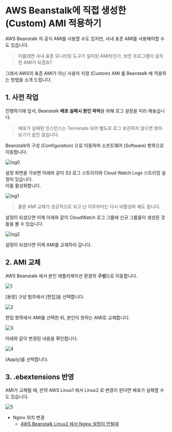 # AWS Beanstalk에 직접 생성한 (Custom) AMI 적용하기

AWS Beanstalk 의 공식 AMI를 사용할 수도 있지만, 사내 표준 AMI를 사용해야할 수도 있습니다.

> 이를테면 사내 표준 모니터링 도구가 설치된 AMI라던가, 보안 프로그램이 설치된 AMI가 되겠죠?

그래서 AWS의 표준 AMI가 아닌 사용자 지정 (Custom) AMI 를 Beanstalk 에 적용하는 방법을 소개 드립니다.

## 1. 사전 작업

진행하기에 앞서, Beanstalk **배포 실패시 원인 파악**을 위해 로그 설정을 미리 해놓습니다.

> 배포가 실패된 인스턴스는 Terminate 되어 별도로 로그 보관하지 않으면 찾아 보기가 쉽진 않습니다.

Beanstalk의 구성 (Configuration) 으로 이동하여 소프트웨어 (Software) 항목으로 이동합니다.

![log0](./images/log0.png)

설정 화면을 가보면 아래와 같이 S3 로그 스토리지와 Cloud Watch Logs 스트리밍 설정이 있습니다.  
이를 활성화합니다.

![log1](./images/log1.png)

> 물론 AMI 교체가 성공적으로 되고 난 이후부터는 다시 비활성화 해도 됩니다.

설정이 되셨으면 이제 아래와 같이 CloudWatch 로그 그룹에 신규 그룹들이 생성된 것들을 볼 수 있습니다.

![log2](./images/log2.png)

설정이 되셨다면 이제 AMI를 교체하러 갑니다.

## 2. AMI 교체

AWS Beanstalk 에서 본인 애플리케이션 환경의 **구성**으로 이동합니다.

![1](./images/1.png)

[용량] 구성 범주에서 [편집]을 선택합니다.

![2](./images/2.png)

편집 항목에서 AMI를 선택한 뒤, 본인이 원하는 AMI로 교체합니다.

![3](./images/3.png)

아래와 같이 변경된 내용을 확인합니다.

![4](./images/4.png)

[Apply]를 선택합니다.

## 3. .ebextensions 반영

AMI가 교체될 때, 만약 AWS Linux1 에서 Linux2 로 변경이 된다면 배포가 실패할 수도 있습니다.

![5](./images/5.png)

* Nginx 위치 변경
  * [AWS Beanstalk Linux2 에서 Nginx 설정이 안될때](https://jojoldu.tistory.com/541)


